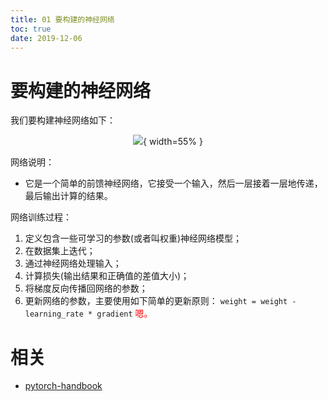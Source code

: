 ```yaml
---
title: 01 要构建的神经网络
toc: true
date: 2019-12-06
---
```


# 要构建的神经网络



我们要构建神经网络如下：

<center>

![](http://images.iterate.site/blog/image/20190627/yJpTM4tD80SK.png?imageslim){ width=55% }

</center>

网络说明：

- 它是一个简单的前馈神经网络，它接受一个输入，然后一层接着一层地传递，最后输出计算的结果。

网络训练过程：

1. 定义包含一些可学习的参数(或者叫权重)神经网络模型；
2. 在数据集上迭代；
3. 通过神经网络处理输入；
4. 计算损失(输出结果和正确值的差值大小)；
5. 将梯度反向传播回网络的参数；
6. 更新网络的参数，主要使用如下简单的更新原则：
`weight = weight - learning_rate * gradient` <span style="color:red;">嗯。</span>




# 相关

- [pytorch-handbook](https://github.com/zergtant/pytorch-handbook)
